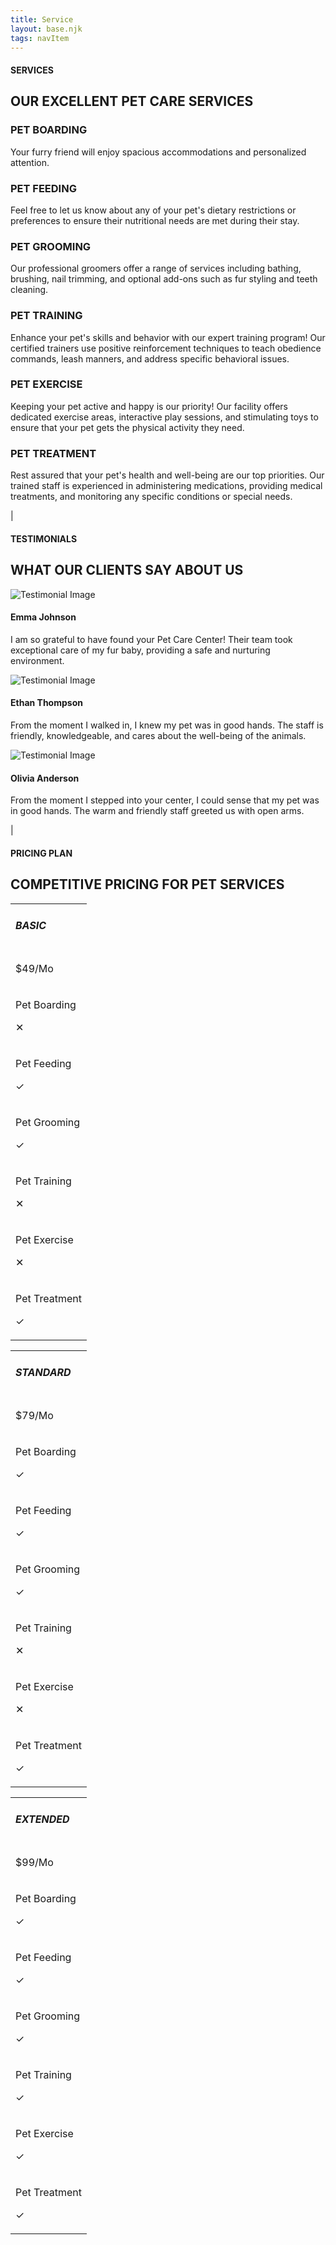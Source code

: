 ```yaml
---
title: Service
layout: base.njk
tags: navItem
---
```

<section class="service-section">
    <div class="about-us-header">
        <div>
            <div id="vertical-line"></div>
        </div>
        <div class="header-text" id="service-header">
            <h4>SERVICES</h6>
            <h1>OUR EXCELLENT PET CARE SERVICES</h1>
        </div>
    </div>
    <div class="services">
        <div class="service">
            <i class="fa fa-home" id="dark-green-when-hovering"></i>
            <div>
                <h3>PET BOARDING</h3>
                <p>
                    Your furry friend will enjoy spacious accommodations and personalized attention.
                </p>
            </div>
        </div>
        <div class="service">
            <i class="fa fa-cutlery" id="dark-green-when-hovering"></i>
            <div>
                <h3>PET FEEDING</h3>
                <p>
                    Feel free to let us know about any of your pet's dietary restrictions or preferences to ensure their nutritional needs are met during their stay.
                </p>
            </div>
        </div>
        <div class="service">
            <i class="fa fa-scissors" id="dark-green-when-hovering"></i>
            <div>
                <h3>PET GROOMING</h3>
                <p>
                    Our professional groomers offer a range of services including bathing, brushing, nail trimming, and optional add-ons such as fur styling and teeth cleaning.
                </p>
            </div>
        </div>
        <div class="service">
            <i class="fa fa-paw" id="dark-green-when-hovering"></i>
            <div>
                <h3>PET TRAINING</h3>
                <p>
                    Enhance your pet's skills and behavior with our expert training program! Our certified trainers use positive reinforcement techniques to teach obedience commands, leash manners, and address specific behavioral issues.
                </p>
            </div>
        </div>
        <div class="service">
            <i class="fa fa-superpowers" id="dark-green-when-hovering"></i>
            <div>
                <h3>PET EXERCISE</h3>
                <p>
                    Keeping your pet active and happy is our priority! Our facility offers dedicated exercise areas, interactive play sessions, and stimulating toys to ensure that your pet gets the physical activity they need. 
                </p>
            </div>
        </div>
        <div class="service">
            <i class="fa fa-thermometer" id="dark-green-when-hovering"></i>
            <div>
                <h3>PET TREATMENT</h3>
                <p>
                    Rest assured that your pet's health and well-being are our top priorities. Our trained staff is experienced in administering medications, providing medical treatments, and monitoring any specific conditions or special needs.
                </p>
            </div>
        </div>
    </div>
</section>
<section class="testimonials-section">
    <div class="about-us-header">
        <div>
            <p id="about-us-vertical-line">|</p>
        </div>
        <div class="header-text" id="service-header">
            <h4>TESTIMONIALS</h6>
            <h1>WHAT OUR CLIENTS SAY ABOUT US</h1>
        </div>
    </div>
    <div class="testimonials">
        <div class="testimonial">
            <img src="\images\testimonial1.png" alt="Testimonial Image">
            <h4>Emma Johnson</h4>
            <p id="testimonial">
                I am so grateful to have found your Pet Care Center! Their team took exceptional care of 
                my fur baby, providing a safe and nurturing environment. 
            </p>
        </div>
        <div class="testimonial">
            <img src="\images\testimonial2.png" alt="Testimonial Image">
            <h4>Ethan Thompson</h4>
            <p id="testimonial">
                From the moment I walked in, I knew my pet was in good hands. 
                The staff is friendly, knowledgeable, and cares about the well-being of the animals.
            </p>
        </div>
        <div class="testimonial">
            <img src="\images\testimonial3.png" alt="Testimonial Image">
            <h4>Olivia Anderson</h4>
            <p id="testimonial">
                From the moment I stepped into your center, I could sense that my pet was in good hands. 
                The warm and friendly staff greeted us with open arms.
            </p>
        </div>
    </div>
</section>
<section class="pricing-plan-section">
    <div class="about-us-header">
        <div>
            <p id="about-us-vertical-line">|</p>
        </div>
        <div class="header-text">
            <h4>PRICING PLAN</h6>
            <h1>COMPETITIVE PRICING FOR PET SERVICES</h1>
        </div>
    </div>
    <div class="pricing-tables">
        <table>
            <tr>
                <td>
                    <h5 class="title">BASIC</h5>
                </td>
            </tr>
            <tr class="green-rows">
                <td>
                    <p class="price">$<span>49</span>/Mo</p>
                </td>
            </tr>
            <tr>
                <td>
                    <div class="service-included">
                        <p>Pet Boarding</p>
                        <p id="not-included"><span>&#10005;</span></p>
                    </div>
                </td>
            </tr>
            <tr>
                <td>
                    <div class="service-included">
                        <p>Pet Feeding</p>
                        <p id="included"><span>&#10003;</span></p>
                    </div>
                </td>
            </tr>
            <tr>
                <td>
                    <div class="service-included">
                        <p>Pet Grooming</p>
                        <p id="included"><span>&#10003;</span></p>
                    </div>
                </td>
            </tr>
            <tr>
                <td>
                    <div class="service-included">
                        <p>Pet Training</p>
                        <p id="not-included"><span>&#10005;</span></p>
                    </div>
                </td>
            </tr>
            <tr>
                <td>
                    <div class="service-included">
                        <p>Pet Exercise</p>
                        <p id="not-included"><span>&#10005;</span></p>
                    </div>
                </td>
            </tr>
            <tr>
                <td>
                    <div class="service-included">
                        <p>Pet Treatment</p>
                        <p id="included"><span>&#10003;</span></p>
                    </div>
                </td>
            </tr>
        </table>
        <table>
            <tr>
                <td>
                    <h5 class="title">STANDARD</h5>
                </td>
            </tr>
            <tr id="dark-row">
                <td>
                    <p class="price">$<span>79</span>/Mo</p>
                </td>
            </tr>
            <tr>
                <td>
                    <div class="service-included">
                        <p>Pet Boarding</p>
                        <p id="included"><span>&#10003;</span></p>
                    </div>
                </td>
            </tr>
            <tr>
                <td>
                    <div class="service-included">
                        <p>Pet Feeding</p>
                        <p id="included"><span>&#10003;</span></p>
                    </div>
                </td>
            </tr>
            <tr>
                <td>
                    <div class="service-included">
                        <p>Pet Grooming</p>
                        <p id="included"><span>&#10003;</span></p>
                    </div>
                </td>
            </tr>
            <tr>
                <td>
                    <div class="service-included">
                        <p>Pet Training</p>
                        <p id="not-included"><span>&#10005;</span></p>
                    </div>
                </td>
            </tr>
            <tr>
                <td>
                    <div class="service-included">
                        <p>Pet Exercise</p>
                        <p id="not-included"><span>&#10005;</span></p>
                    </div>
                </td>
            </tr>
            <tr>
                <td>
                    <div class="service-included">
                        <p>Pet Treatment</p>
                        <p id="included"><span>&#10003;</span></p>
                    </div>
                </td>
            </tr>
        </table>
        <table>
            <tr>
                <td>
                    <h5 class="title">EXTENDED</h5>
                </td>
            </tr>
            <tr class="green-rows">
                <td>
                    <p class="price">$<span>99</span>/Mo</p>
                </td>
            </tr>
            <tr>
                <td>
                    <div class="service-included">
                        <p>Pet Boarding</p>
                        <p id="included"><span>&#10003;</span></p>
                    </div>
                </td>
            </tr>
            <tr>
                <td>
                    <div class="service-included">
                        <p>Pet Feeding</p>
                        <p id="included"><span>&#10003;</span></p>
                    </div>
                </td>
            </tr>
            <tr>
                <td>
                    <div class="service-included">
                        <p>Pet Grooming</p>
                        <p id="included"><span>&#10003;</span></p>
                    </div>
                </td>
            </tr>
            <tr>
                <td>
                    <div class="service-included">
                        <p>Pet Training</p>
                        <p id="included"><span>&#10003;</span></p>
                    </div>
                </td>
            </tr>
            <tr>
                <td>
                    <div class="service-included">
                        <p>Pet Exercise</p>
                        <p id="included"><span>&#10003;</span></p>
                    </div>
                </td>
            </tr>
            <tr>
                <td>
                    <div class="service-included">
                        <p>Pet Treatment</p>
                        <p id="included"><span>&#10003;</span></p>
                    </div>
                </td>
            </tr>
        </table>
    </div>
</section>